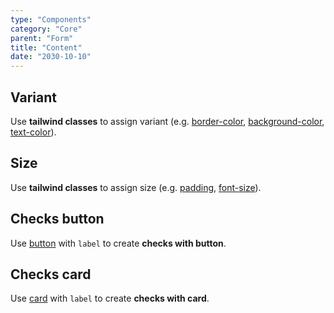 ```yaml
---
type: "Components"
category: "Core"
parent: "Form"
title: "Content"
date: "2030-10-10"
---
```


## Variant

Use **tailwind classes** to assign variant (e.g. [border-color](https://tailwindcss.com/docs/border-color), [background-color](https://tailwindcss.com/docs/background-color), [text-color](https://tailwindcss.com/docs/text-color)).

<demo>
  <demovanilla src="vanilla/components/core/form/variant-default">
  </demovanilla>
  <demovanilla src="vanilla/components/core/form/variant-primary">
  </demovanilla>
  <demovanilla src="vanilla/components/core/form/variant-underline">
  </demovanilla>
</demo>

## Size

Use **tailwind classes** to assign size (e.g. [padding](https://tailwindcss.com/docs/padding), [font-size](https://tailwindcss.com/docs/font-size)).

<demo>
  <demovanilla src="vanilla/components/core/form/size-xs">
  </demovanilla>
  <demovanilla src="vanilla/components/core/form/size-sm">
  </demovanilla>
  <demovanilla src="vanilla/components/core/form/size-md">
  </demovanilla>
</demo>

## Checks button

Use [button](/components/core/button) with `label` to create **checks with button**.

<demo>
  <demovanilla src="vanilla/components/core/form/checks-button">
  </demovanilla>
</demo>

## Checks card

Use [card](/components/core/card) with `label` to create **checks with card**.

<demo>
  <demovanilla src="vanilla/components/core/form/checks-card">
  </demovanilla>
</demo>
